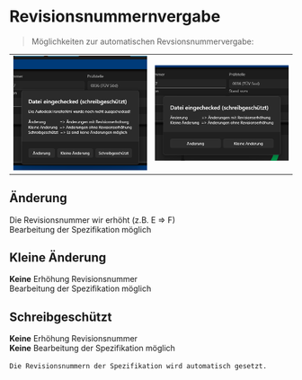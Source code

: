 # Revisionsnummernvergabe

>Möglichkeiten zur automatischen Revsionsnummervergabe:

|                                                         |                                                         |
|:-------------------------------------------------------:|:-------------------------------------------------------:|
| ![image](/LiftDataManager/Docs/HelpImages/image131.png) | ![image](/LiftDataManager/Docs/HelpImages/image132.png) |

## Änderung

Die Revisionsnummer wir erhöht (z.B. E =\> F)  
Bearbeitung der Spezifikation möglich

## Kleine Änderung

**Keine** Erhöhung Revisionsnummer  
Bearbeitung der Spezifikation möglich

## Schreibgeschützt

**Keine** Erhöhung Revisionsnummer  
**Keine** Bearbeitung der Spezifikation möglich

`Die Revisionsnummern der Spezifikation wird automatisch gesetzt.`

[//]: # (Tags: Revisionsnummernvergabe | Änderung | Kleine Änderung | Schreibgeschützt | Erhöhung Revisionsnummer)  
